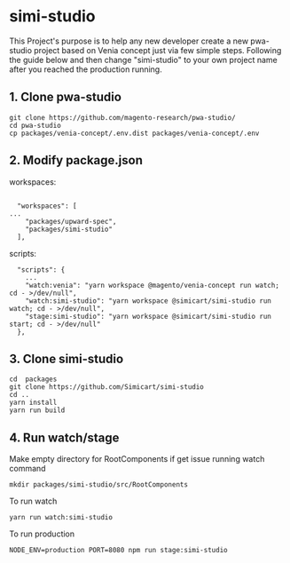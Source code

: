 # simi-studio

This Project's purpose is to help any new developer create a new pwa-studio project based on Venia concept just via few simple steps. Following the guide below and then change "simi-studio" to your own project name after you reached the production running.

## 1. Clone pwa-studio
```
git clone https://github.com/magento-research/pwa-studio/
cd pwa-studio
cp packages/venia-concept/.env.dist packages/venia-concept/.env
```

## 2. Modify package.json

workspaces:
```

  "workspaces": [
...
    "packages/upward-spec",
    "packages/simi-studio"
  ],

```

scripts:

```
  "scripts": {
	...
    "watch:venia": "yarn workspace @magento/venia-concept run watch; cd - >/dev/null",
    "watch:simi-studio": "yarn workspace @simicart/simi-studio run watch; cd - >/dev/null",
    "stage:simi-studio": "yarn workspace @simicart/simi-studio run start; cd - >/dev/null"
  },
```
## 3. Clone simi-studio
```
cd  packages
git clone https://github.com/Simicart/simi-studio
cd ..
yarn install
yarn run build
```
## 4. Run watch/stage
Make empty directory for RootComponents if get issue running watch command
```
mkdir packages/simi-studio/src/RootComponents
```
To run watch
```
yarn run watch:simi-studio
```
To run production
```
NODE_ENV=production PORT=8080 npm run stage:simi-studio
```
